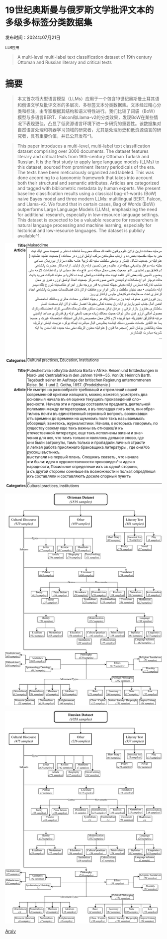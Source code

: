 # 19世纪奥斯曼与俄罗斯文学批评文本的多级多标签分类数据集

发布时间：2024年07月21日

`LLM应用`

> A multi-level multi-label text classification dataset of 19th century Ottoman and Russian literary and critical texts

# 摘要

> 本文首次将大型语言模型（LLMs）应用于一个包含19世纪奥斯曼土耳其语和俄语文学及批评文本的多层次、多标签文本分类数据集。文本经过精心分类和标注，由专家根据其结构和语义特性进行。我们比较了词袋（BoW）模型与多语言BERT、Falcon和Llama-v2的分类效果，发现BoW在某些情况下表现更佳，凸显了低资源语言环境下进一步研究的重要性。该数据集对自然语言处理和机器学习领域的研究者，尤其是处理历史和低资源语言的研究者，具有重要价值，并已公开发布^1。

> This paper introduces a multi-level, multi-label text classification dataset comprising over 3000 documents. The dataset features literary and critical texts from 19th-century Ottoman Turkish and Russian. It is the first study to apply large language models (LLMs) to this dataset, sourced from prominent literary periodicals of the era. The texts have been meticulously organized and labeled. This was done according to a taxonomic framework that takes into account both their structural and semantic attributes. Articles are categorized and tagged with bibliometric metadata by human experts. We present baseline classification results using a classical bag-of-words (BoW) naive Bayes model and three modern LLMs: multilingual BERT, Falcon, and Llama-v2. We found that in certain cases, Bag of Words (BoW) outperforms Large Language Models (LLMs), emphasizing the need for additional research, especially in low-resource language settings. This dataset is expected to be a valuable resource for researchers in natural language processing and machine learning, especially for historical and low-resource languages. The dataset is publicly available^1.

![19世纪奥斯曼与俄罗斯文学批评文本的多级多标签分类数据集](../../../paper_images/2407.15136/ex_ottoman.png)

![19世纪奥斯曼与俄罗斯文学批评文本的多级多标签分类数据集](../../../paper_images/2407.15136/ex_russian.png)

![19世纪奥斯曼与俄罗斯文学批评文本的多级多标签分类数据集](../../../paper_images/2407.15136/x1.png)

![19世纪奥斯曼与俄罗斯文学批评文本的多级多标签分类数据集](../../../paper_images/2407.15136/x2.png)

[Arxiv](https://arxiv.org/abs/2407.15136)